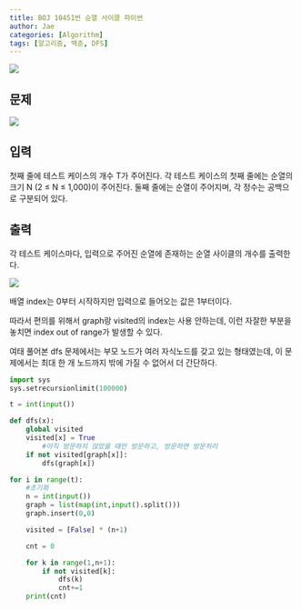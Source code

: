 ```yaml
---
title: BOJ 10451번 순열 사이클 파이썬
author: Jae
categories: [Algorithm]
tags: [알고리즘, 백준, DFS]
---
```


![](https://velog.velcdn.com/images/a87380/post/b6290668-b432-4476-95cc-884fc49b0b3a/image.png)

## 문제

![](https://velog.velcdn.com/images/a87380/post/5b943f54-8366-4a21-af16-fd8b17148166/image.png)

## 입력

첫째 줄에 테스트 케이스의 개수 T가 주어진다. 각 테스트 케이스의 첫째 줄에는 순열의 크기 N (2 ≤ N ≤ 1,000)이 주어진다. 둘째 줄에는 순열이 주어지며, 각 정수는 공백으로 구분되어 있다.

## 출력

각 테스트 케이스마다, 입력으로 주어진 순열에 존재하는 순열 사이클의 개수를 출력한다.

![](https://velog.velcdn.com/images/a87380/post/7186c716-8987-4d56-97a0-08b5d9c2496e/image.png)

배열 index는 0부터 시작하지만 입력으로 들어오는 값은 1부터이다.

따라서 편의를 위해서 graph랑 visited의 index는 사용 안하는데, 이런 자잘한 부분을 놓치면 index out of range가 발생할 수 있다.

여태 풀어본 dfs 문제에서는 부모 노드가 여러 자식노드를 갖고 있는 형태였는데, 이 문제에서는 최대 한 개 노드까지 밖에 가질 수 없어서 더 간단하다.

```python
import sys
sys.setrecursionlimit(100000)

t = int(input())

def dfs(x):
    global visited
    visited[x] = True
        #아직 방문하지 않았을 때만 방문하고, 방문하면 방문처리
    if not visited[graph[x]]:
        dfs(graph[x])

for i in range(t):
    #초기화
    n = int(input())
    graph = list(map(int,input().split()))
    graph.insert(0,0)

    visited = [False] * (n+1)

    cnt = 0

    for k in range(1,n+1):
        if not visited[k]:
            dfs(k)
            cnt+=1
    print(cnt)
```
